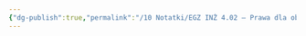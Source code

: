 ```yaml
---
{"dg-publish":true,"permalink":"/10 Notatki/EGZ INŻ 4.02 – Prawa dla obwodów magnetycznych (prawo Gaussa, prawo przepływu itd)/","tags":["wiedza/zettel","to-do/research"]}
---
```


